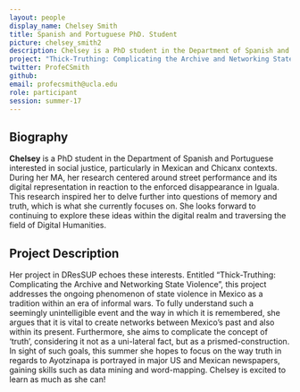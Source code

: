 ```yaml
---
layout: people
display_name: Chelsey Smith
title: Spanish and Portuguese PhD. Student
picture: chelsey_smith2
description: Chelsey is a PhD student in the Department of Spanish and Portuguese interested in social justice, particularly in Mexican and Chicanx contexts.
project: "Thick-Truthing: Complicating the Archive and Networking State Violence"
twitter: ProfeCSmith
github:
email: profecsmith@ucla.edu
role: participant
session: summer-17
---
```

## Biography
**Chelsey** is a PhD student in the Department of Spanish and Portuguese interested in social justice, particularly in Mexican and Chicanx contexts. During her MA, her research centered around street performance and its digital representation in reaction to the enforced disappearance in Iguala.  This research inspired her to delve further into questions of memory and truth, which is what she currently focuses on. She looks forward to continuing to explore these ideas within the digital realm and traversing the field of Digital Humanities.

## Project Description
Her project in DResSUP echoes these interests. Entitled “Thick-Truthing: Complicating the Archive and Networking State Violence”, this project addresses the ongoing phenomenon of state violence in Mexico as a tradition within an era of informal wars. To fully understand such a seemingly unintelligible event and the way in which it is remembered, she argues that it is vital to create networks between Mexico’s past and also within its present. Furthermore, she aims to complicate the concept of ‘truth’, considering it not as a uni-lateral fact, but as a prismed-construction.  In sight of such goals, this summer she hopes to focus on the way truth in regards to Ayotzinapa is portrayed in major US and Mexican newspapers, gaining skills such as data mining and word-mapping. Chelsey is excited to learn as much as she can!
